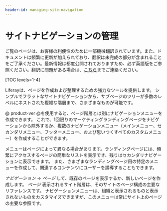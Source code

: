 ```yaml
---
header-id: managing-site-navigation
---
```


# サイトナビゲーションの管理

<p class="alert alert-info"><span class="wysiwyg-color-blue120">ご覧のページは、お客様の利便性のために一部機械翻訳されています。また、ドキュメントは頻繁に更新が加えられており、翻訳は未完成の部分が含まれることをご了承ください。最新情報は都度公開されておりますため、必ず英語版をご参照ください。翻訳に問題がある場合は、<a href="mailto:support-content-jp@liferay.com">こちら</a>までご連絡ください。</span></p>

[TOC levels=1-4]

Liferayは、ページを作成および整理するための強力なツールを提供します。 シンプルでフラットなサイトナビゲーションから、サブページのツリーが多数のレベルにネストされた複雑な階層まで、さまざまなものが可能です。

@ product-ver @を使用すると、ページ階層とは別にナビゲーションメニューを作成できます。 これで、1回限りのマーケティングランディングページをナビゲーションから除外するか、複数のナビゲーションメニュー（メインメニュー、セカンダリメニュー、フッターメニュー、および思いつくすべてのカスタムメニュー）を作成することができます。

メニューはページによって異なる場合があります。ランディングページには、頻繁にアクセスするページの簡単なリストを表示でき、残りはセカンダリナビゲーションに表示できます。 また、さまざまなランディングページ用の特定のメニューを作成して、関連するコンテンツにユーザーを誘導することもできます。

*ナビゲーション* → *ページ* して、既存のページを表示するか、新しいページを作成します。 *ページ* 表示されるサイト階層は、そのサイトのページ構成の主要なリファレンスです。 ナビゲーションメニューは、組織と表示されるものと表示されないものをカスタマイズできますが、このメニューは常にサイト上のページの主要な参照です。
